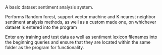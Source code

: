 A basic dataset sentiment analysis system.

Performs Random forest, support vector machine and K nearest neighbor sentiment analysis methods,
as well as a custom made one, on whichever dataset is entered into the program

Enter any training and test data as well as sentiment lexicon filenames into the beginning queries
and ensure that they are located within the same folder as the program for functionality.
